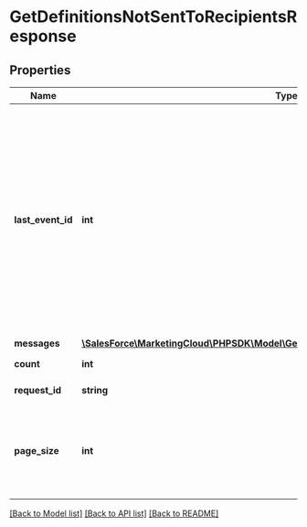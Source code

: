 # GetDefinitionsNotSentToRecipientsResponse

## Properties
Name | Type | Description | Notes
------------ | ------------- | ------------- | -------------
**last_event_id** | **int** | Event ID from which you want the response to start. To obtain the initial event ID, submit a request without a lastEventId. The events in the response are listed top to bottom from oldest to newest | [optional] 
**messages** | [**\SalesForce\MarketingCloud\PHPSDK\Model\GetDefinitionsNotSentToRecipientsMessage[]**](GetDefinitionsNotSentToRecipientsMessage.md) |  | [optional] 
**count** | **int** | Number of pages | [optional] 
**request_id** | **string** | The ID of the request | [optional] 
**page_size** | **int** | Number of definitions, which are array elements, to return per paged response. | [optional] 

[[Back to Model list]](../README.md#documentation-for-models) [[Back to API list]](../README.md#documentation-for-api-endpoints) [[Back to README]](../README.md)


